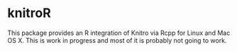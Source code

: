 knitroR
=======

This package provides an R integration of Knitro via Rcpp for Linux and Mac OS X. 
This is work in progress and most of it is probably not going to work. 

